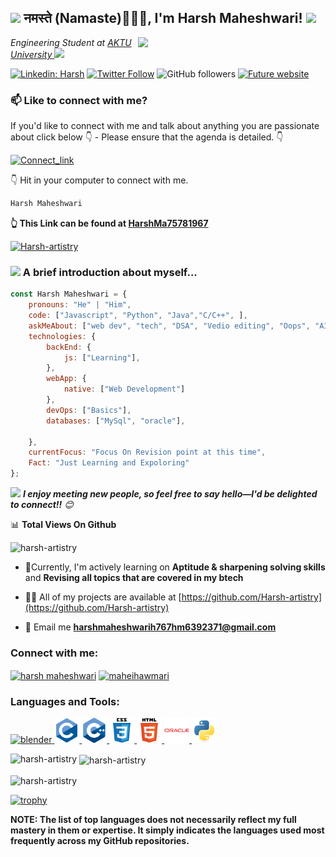<h2><img src="https://emojis.slackmojis.com/emojis/images/1531849430/4246/blob-sunglasses.gif?1531849430" width="30"/> नमस्ते (Namaste)🙏🏻👋, I'm Harsh Maheshwari! <img src="https://media.tenor.com/k_FD58xnsicAAAAi/work-internet.gif" width="50"></h2>
<img align='right' src="https://media.tenor.com/NCRHhqkXrJYAAAAi/programmers-go-internet.gif" width="300">
<p><em>Engineering Student at <a href="https://aktu.ac.in/">AKTU University
</a><img src="https://media.giphy.com/media/WUlplcMpOCEmTGBtBW/giphy.gif" width="30"> 
</em></p>

[![Linkedin: Harsh](https://img.shields.io/badge/-Harsh-blue?style=flat-square&logo=Linkedin&logoColor=white&link=https:/www.linkedin.com/in/harsh-maheshwari-768794264/)](https://www.linkedin.com/in/harsh-maheshwari-768794264/)
[![Twitter Follow](https://img.shields.io/twitter/follow/HarshMa75781967?label=Follow)](https://twitter.com/intent/follow?screen_name=HarshMa75781967)
![GitHub followers](https://img.shields.io/github/followers/Harsh-artistry?label=Follow&style=social)
[![Future website](https://img.shields.io/badge/Website-46a2f1.svg?&style=flat-square&logo=Google-Chrome&logoColor=white)](https://radiant-sfogliatella-0abb2d.netlify.app/)

### 📫 Like to connect with me?

If you'd like to connect with me and talk about anything you are passionate about click below 👇 - Please ensure that the agenda is detailed.
👇

<a href="https://www.linkedin.com/in/harsh-maheshwari-768794264" target="_blank"><img height ="35" width="50" alt="Connect_link" src="https://media.tenor.com/vZysmz74u_gAAAAi/puppytalesphotos-puppytales.gif"></a>

👇 Hit in your computer to connect with me.

```bash
Harsh Maheshwari
```
**👆 This Link can be found at [HarshMa75781967](https://twitter.com/HarshMa75781967)**

<p align="left"> <a href="https://github.com/Harsh-artistry/github-profile-trophy"><img src="https://github-profile-trophy.vercel.app/?username=Harsh-artistry" alt="Harsh-artistry" /></a> </p>

### <img src="https://media.tenor.com/DloYoakaD_UAAAAi/backhand-index-pointing-right-joypixels.gif" width="50"> A brief introduction about myself...  

```javascript
const Harsh Maheshwari = {
    pronouns: "He" | "Him",
    code: ["Javascript", "Python", "Java","C/C++", ],
    askMeAbout: ["web dev", "tech", "DSA", "Vedio editing", "Oops", "AI/ML"],
    technologies: {
        backEnd: {
            js: ["Learning"],
        },
        webApp: {
            native: ["Web Development"]
        },
        devOps: ["Basics"],
        databases: ["MySql", "oracle"],
        
    },
    currentFocus: "Focus On Revision point at this time",
    Fact: "Just Learning and Expoloring"
};
```

<img src="https://media.tenor.com/njWIUH52v4kAAAAi/go.gif" width="60"> <em><b>I enjoy meeting new people, so feel free to say hello—I'd be delighted to connect!!</b> 😊</em>

📊 **Total Views On Github** 
<img align="right" alt="" width="400" src="">
<p align="left"> <img src="https://komarev.com/ghpvc/?username=harsh-artistry&label=Profile%20views&color=0e75b6&style=flat" alt="harsh-artistry" /> </p>

- 🧠Currently, I'm actively learning on **Aptitude & sharpening solving skills** and **Revising all topics that are covered in my btech**

- 👨‍💻 All of my projects are available at [https://github.com/Harsh-artistry](https://github.com/Harsh-artistry)

- 📧 Email me **harshmaheshwarih767hm6392371@gmail.com**

<h3 align="left">Connect with me:</h3>
<p align="left">
<a href="https://linkedin.com/in/harsh maheshwari" target="blank"><img align="center" src="https://raw.githubusercontent.com/rahuldkjain/github-profile-readme-generator/master/src/images/icons/Social/linked-in-alt.svg" alt="harsh maheshwari" height="30" width="40" /></a>
<a href="https://instagram.com/maheihawmari" target="blank"><img align="center" src="https://raw.githubusercontent.com/rahuldkjain/github-profile-readme-generator/master/src/images/icons/Social/instagram.svg" alt="maheihawmari" height="30" width="40" /></a>
</p>

<h3 align="left">Languages and Tools:</h3>
<p align="left"> <a href="https://www.blender.org/" target="_blank" rel="noreferrer"> <img src="https://download.blender.org/branding/community/blender_community_badge_white.svg" alt="blender" width="40" height="40"/> </a> <a href="https://www.cprogramming.com/" target="_blank" rel="noreferrer"> <img src="https://raw.githubusercontent.com/devicons/devicon/master/icons/c/c-original.svg" alt="c" width="40" height="40"/> </a> <a href="https://www.w3schools.com/cpp/" target="_blank" rel="noreferrer"> <img src="https://raw.githubusercontent.com/devicons/devicon/master/icons/cplusplus/cplusplus-original.svg" alt="cplusplus" width="40" height="40"/> </a> <a href="https://www.w3schools.com/css/" target="_blank" rel="noreferrer"> <img src="https://raw.githubusercontent.com/devicons/devicon/master/icons/css3/css3-original-wordmark.svg" alt="css3" width="40" height="40"/> </a> <a href="https://www.w3.org/html/" target="_blank" rel="noreferrer"> <img src="https://raw.githubusercontent.com/devicons/devicon/master/icons/html5/html5-original-wordmark.svg" alt="html5" width="40" height="40"/> </a> <a href="https://www.oracle.com/" target="_blank" rel="noreferrer"> <img src="https://raw.githubusercontent.com/devicons/devicon/master/icons/oracle/oracle-original.svg" alt="oracle" width="40" height="40"/> </a> <a href="https://www.python.org" target="_blank" rel="noreferrer"> <img src="https://raw.githubusercontent.com/devicons/devicon/master/icons/python/python-original.svg" alt="python" width="40" height="40"/> </a> </p>

<p><img align="left" src="https://github-readme-stats.vercel.app/api/top-langs?username=harsh-artistry&show_icons=true&locale=en&layout=compact" alt="harsh-artistry" /></p>

<p>&nbsp;<img align="center" src="https://github-readme-stats.vercel.app/api?username=harsh-artistry&show_icons=true&locale=en" alt="harsh-artistry" /></p>

<p><img align="center" src="https://github-readme-streak-stats.herokuapp.com/?user=harsh-artistry&" alt="harsh-artistry" /></p>

[![trophy](https://github-profile-trophy.vercel.app/?username=Harsh-artistry&theme=onedark)](https://github.com/Harsh-artistry/github-profile-trophy)

**NOTE: The list of top languages does not necessarily reflect my full mastery in them or expertise. It simply indicates the languages used  most frequently across my GitHub repositories.**











